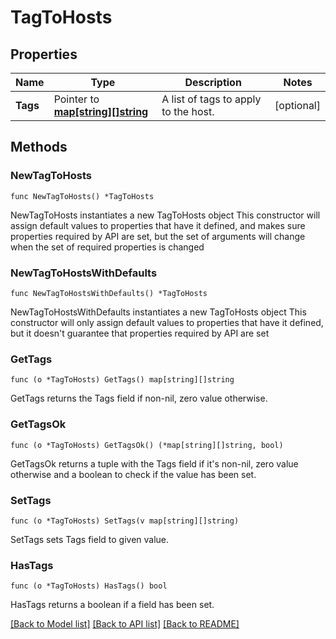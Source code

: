 # TagToHosts

## Properties

Name | Type | Description | Notes
------------ | ------------- | ------------- | -------------
**Tags** | Pointer to [**map[string][]string**](array.md) | A list of tags to apply to the host. | [optional] 

## Methods

### NewTagToHosts

`func NewTagToHosts() *TagToHosts`

NewTagToHosts instantiates a new TagToHosts object
This constructor will assign default values to properties that have it defined,
and makes sure properties required by API are set, but the set of arguments
will change when the set of required properties is changed

### NewTagToHostsWithDefaults

`func NewTagToHostsWithDefaults() *TagToHosts`

NewTagToHostsWithDefaults instantiates a new TagToHosts object
This constructor will only assign default values to properties that have it defined,
but it doesn't guarantee that properties required by API are set

### GetTags

`func (o *TagToHosts) GetTags() map[string][]string`

GetTags returns the Tags field if non-nil, zero value otherwise.

### GetTagsOk

`func (o *TagToHosts) GetTagsOk() (*map[string][]string, bool)`

GetTagsOk returns a tuple with the Tags field if it's non-nil, zero value otherwise
and a boolean to check if the value has been set.

### SetTags

`func (o *TagToHosts) SetTags(v map[string][]string)`

SetTags sets Tags field to given value.

### HasTags

`func (o *TagToHosts) HasTags() bool`

HasTags returns a boolean if a field has been set.


[[Back to Model list]](../README.md#documentation-for-models) [[Back to API list]](../README.md#documentation-for-api-endpoints) [[Back to README]](../README.md)



